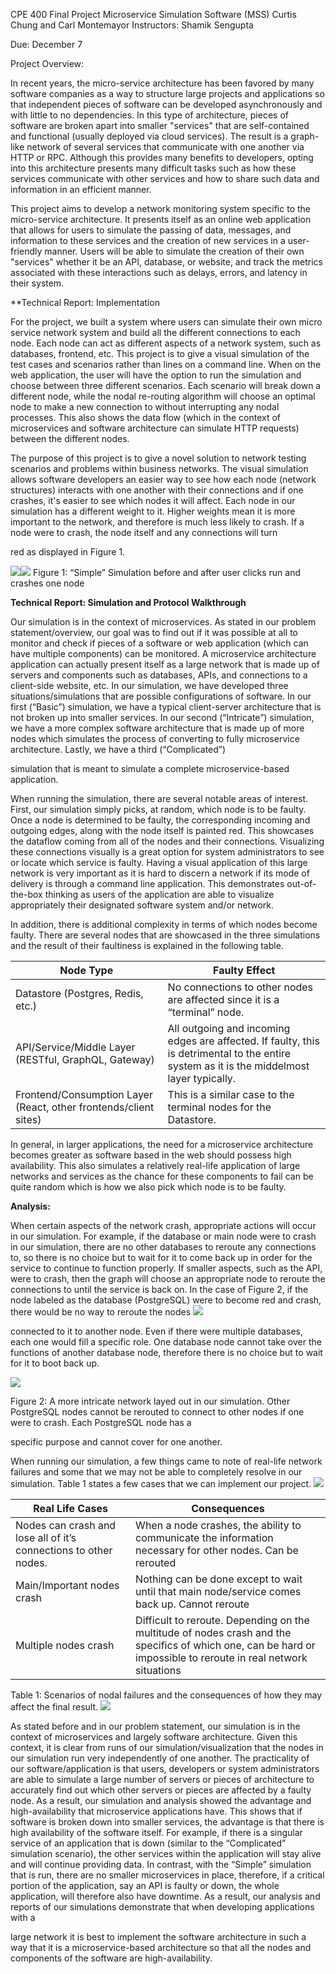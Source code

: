 ﻿CPE 400 Final Project Microservice Simulation Software (MSS) Curtis Chung and Carl Montemayor Instructors: Shamik Sengupta 

Due: December 7 

Project Overview:

In recent years, the micro-service architecture has been favored by many software companies as a way to structure large projects and applications so that independent pieces of software can be developed asynchronously and with little to no dependencies. In this type of architecture, pieces of software are broken apart into smaller "services" that are self-contained and functional (usually deployed via cloud services). The result is a graph-like network of several services that communicate with one another via HTTP or RPC. Although this provides many benefits to developers, opting into this architecture presents many difficult tasks such as how these services communicate with other services and how to share such data and information in an efficient manner. 

This project aims to develop a network monitoring system specific to the micro-service architecture. It presents itself as an online web application that allows for users to simulate the passing of data, messages, and information to these services and the creation of new services in a user-friendly manner. Users will be able to simulate the creation of their own "services" whether it be an API, database, or website, and track the metrics associated with these interactions such as delays, errors, and latency in their system. 

**Technical Report: Implementation

For the project, we built a system where users can simulate their own micro service network system and build all the different connections to each node. Each node can act as different aspects of a network system, such as databases, frontend, etc. This project is to give a visual simulation of the test cases and scenarios rather than lines on a command line. When on the web application, the user will have the option to run the simulation and choose between three different scenarios. Each scenario will break down a different node, while the nodal re-routing algorithm will choose an optimal node to make a new connection to without interrupting any nodal processes. This also shows the data flow (which in the context of microservices and software architecture can simulate HTTP requests) between the different nodes.  

The purpose of this project is to give a novel solution to network testing scenarios and problems within business networks. The visual simulation allows software developers an easier way to see how each node (network structures) interacts with one another with their connections and if one crashes, it's easier to see which nodes it will affect. Each node in our simulation has a different weight to it. Higher weights mean it is more important to the network, and therefore is much less likely to crash. If a node were to crash, the node itself and any connections will turn 

red as displayed in Figure 1.  

![](Project%20Report.002.png)![](Project%20Report.003.png)
Figure 1: “Simple” Simulation before and after user clicks run and crashes one node 

**Technical Report: Simulation and Protocol Walkthrough**

Our simulation is in the context of microservices. As stated in our problem statement/overview, our goal was to find out if it was possible at all to monitor and check if pieces of a software or web application (which can have multiple components) can be monitored. A microservice architecture application can actually present itself as a large network that is made up of servers and components such as databases, APIs, and connections to a client-side website, etc. In our simulation, we have developed three situations/simulations that are possible configurations of software. In our first (“Basic”) simulation, we have a typical client-server architecture that is not broken up into smaller services. In our second (“Intricate”) simulation, we have a more complex software architecture that is made up of more nodes which simulates the process of converting to fully microservice architecture. Lastly, we have a third (“Complicated”) 

simulation that is meant to simulate a complete microservice-based application.  

When running the simulation, there are several notable areas of interest. First, our simulation simply picks, at random, which node is to be faulty. Once a node is determined to be faulty, the corresponding incoming and outgoing edges, along with the node itself is painted red. This showcases the dataflow coming from all of the nodes and their connections. Visualizing these connections visually is a great option for system administrators to see or locate which service is faulty. Having a visual application of this large network is very important as it is hard to discern a network if its mode of delivery is through a command line application. This demonstrates out-of-the-box thinking as users of the application are able to visualize appropriately their designated software system and/or network.  

In addition, there is additional complexity in terms of which nodes become faulty. There are several nodes that are showcased in the three simulations and the result of their faultiness is explained in the following table.  



|Node Type |Faulty Effect |
| - | - |
|Datastore (Postgres, Redis, etc.) |No connections to other nodes are affected since it is a “terminal” node. |
|API/Service/Middle Layer (RESTful, GraphQL, Gateway) |All outgoing and incoming edges are affected. If faulty, this is detrimental to the entire system as it is the middelmost layer typically.  |
|Frontend/Consumption Layer (React, other frontends/client sites) |This is a similar case to the terminal nodes for the Datastore. |
In general, in larger applications, the need for a microservice architecture becomes greater as software based in the web should possess high availability. This also simulates a relatively real-life application of large networks and services as the chance for these components to fail can be quite random which is how we also pick which node is to be faulty.  

**Analysis:** 

When certain aspects of the network crash, appropriate actions will occur in our simulation. For example, if the database or main node were to crash in our simulation, there are no other databases to reroute any connections to, so there is no choice but to wait for it to come back up in order for the service to continue to function properly. If smaller aspects, such as the API, were to crash, then the graph will choose an appropriate node to reroute the connections to until the service is back on. In the case of Figure 2, if the node labeled as the database (PostgreSQL) were to become red and crash, there would be no way to reroute the nodes ![](Project%20Report.004.png)

connected to it to another node. Even if there were multiple databases, each one would fill a specific role. One database node cannot take over the functions of another database node, therefore there is no choice but to wait for it to boot back up. 

![](Project%20Report.005.png)

Figure 2: A more intricate network layed out in our simulation. Other PostgreSQL nodes cannot be rerouted to connect to other nodes if one were to crash. Each PostgreSQL node has a 

specific purpose and cannot cover for one another. 

When running our simulation, a few things came to note of real-life network failures and some that we may not be able to completely resolve in our simulation. Table 1 states a few cases that we can implement our project.  ![](Project%20Report.004.png)



|**Real Life Cases** |**Consequences** |
| - | - |
|Nodes can crash and lose all of it’s connections to other nodes. |When a node crashes, the ability to communicate the information necessary for other nodes. Can be rerouted |
|Main/Important nodes crash |Nothing can be done except to wait until that main node/service comes back up. Cannot reroute |
|Multiple nodes crash  |Difficult to reroute. Depending on the multitude of nodes crash and the specifics of which one, can be hard or impossible to reroute in real network situations |
Table 1: Scenarios of nodal failures and the consequences of how they may affect the final result. ![](Project%20Report.006.png)

As stated before and in our problem statement, our simulation is in the context of microservices and largely software architecture. Given this context, it is clear from runs of our simulation/visualization that the nodes in our simulation run very independently of one another. The practicality of our software/application is that users, developers or system administrators are able to simulate a large number of servers or pieces of architecture to accurately find out which other servers or pieces are affected by a faulty node. As a result, our simulation and analysis showed the advantage and high-availability that microservice applications have. This shows that if software is broken down into smaller services, the advantage is that there is high availability of the software itself. For example, if there is a singular service of an application that is down (similar to the “Complicated” simulation scenario), the other services within the application will stay alive and will continue providing data. In contrast, with the “Simple” simulation that is run, there are no smaller microservices in place, therefore, if a critical portion of the application, say an API is faulty or down, the whole application, will therefore also have downtime. As a result, our analysis and reports of our simulations demonstrate that when developing applications with a 

large network it is best to implement the software architecture in such a way that it is a microservice-based architecture so that all the nodes and components of the software are high-availability. 
